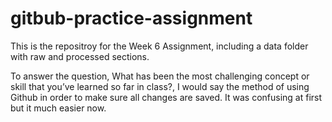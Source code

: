 # gitbub-practice-assignment
 This is the repositroy for the Week 6 Assignment, including a data folder with raw and processed sections.

To answer the question, What has been the most challenging concept or skill that you’ve learned so far in class?, I would say the method of using Github in order to make sure all changes are saved. It was confusing at first but it much easier now.
